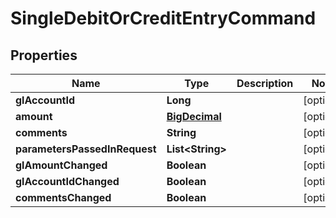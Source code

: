 

# SingleDebitOrCreditEntryCommand

## Properties

Name | Type | Description | Notes
------------ | ------------- | ------------- | -------------
**glAccountId** | **Long** |  |  [optional]
**amount** | [**BigDecimal**](BigDecimal.md) |  |  [optional]
**comments** | **String** |  |  [optional]
**parametersPassedInRequest** | **List&lt;String&gt;** |  |  [optional]
**glAmountChanged** | **Boolean** |  |  [optional]
**glAccountIdChanged** | **Boolean** |  |  [optional]
**commentsChanged** | **Boolean** |  |  [optional]



